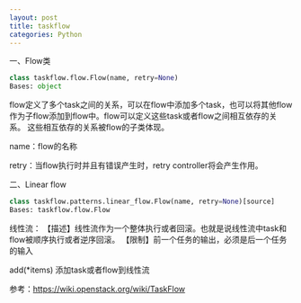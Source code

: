 ```yaml
---
layout: post
title: taskflow
categories: Python
---
```


一、Flow类

```python
class taskflow.flow.Flow(name, retry=None)
Bases: object
```
flow定义了多个task之间的关系，可以在flow中添加多个task，也可以将其他flow作为子flow添加到flow中。flow可以定义这些task或者flow之间相互依存的关系。
这些相互依存的关系被flow的子类体现。


name：flow的名称

retry：当flow执行时并且有错误产生时，retry controller将会产生作用。


二、Linear flow

```python
class taskflow.patterns.linear_flow.Flow(name, retry=None)[source]
Bases: taskflow.flow.Flow
```

线性流：
【描述】线性流作为一个整体执行或者回滚。也就是说线性流中task和flow被顺序执行或者逆序回滚。
【限制】前一个任务的输出，必须是后一个任务的输入

add(*items)
添加task或者flow到线性流


参考：https://wiki.openstack.org/wiki/TaskFlow